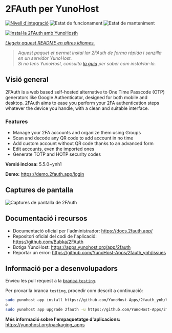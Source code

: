 <!--
N.B.: Aquest README ha estat generat automàticament per <https://github.com/YunoHost/apps/tree/master/tools/readme_generator>
NO s'ha de modificar manualment.
-->

# 2FAuth per YunoHost

[![Nivell d'integració](https://apps.yunohost.org/badge/integration/2fauth)](https://ci-apps.yunohost.org/ci/apps/2fauth/)
![Estat de funcionament](https://apps.yunohost.org/badge/state/2fauth)
![Estat de manteniment](https://apps.yunohost.org/badge/maintained/2fauth)

[![Instal·la 2FAuth amb YunoHosth](https://install-app.yunohost.org/install-with-yunohost.svg)](https://install-app.yunohost.org/?app=2fauth)

*[Llegeix aquest README en altres idiomes.](./ALL_README.md)*

> *Aquest paquet et permet instal·lar 2FAuth de forma ràpida i senzilla en un servidor YunoHost.*  
> *Si no tens YunoHost, consulta [la guia](https://yunohost.org/install) per saber com instal·lar-lo.*

## Visió general

2FAuth is a web based self-hosted alternative to One Time Passcode (OTP) generators like Google Authenticator, designed for both mobile and desktop.
2FAuth aims to ease you perform your 2FA authentication steps whatever the device you handle, with a clean and suitable interface.

### Features

- Manage your 2FA accounts and organize them using Groups
- Scan and decode any QR code to add account in no time
- Add custom account without QR code thanks to an advanced form
- Edit accounts, even the imported ones
- Generate TOTP and HOTP security codes


**Versió inclosa:** 5.5.0~ynh1

**Demo:** <https://demo.2fauth.app/login>

## Captures de pantalla

![Captures de pantalla de 2FAuth](./doc/screenshots/screenshot.png)

## Documentació i recursos

- Documentació oficial per l'administrador: <https://docs.2fauth.app/>
- Repositori oficial del codi de l'aplicació: <https://github.com/Bubka/2FAuth>
- Botiga YunoHost: <https://apps.yunohost.org/app/2fauth>
- Reportar un error: <https://github.com/YunoHost-Apps/2fauth_ynh/issues>

## Informació per a desenvolupadors

Envieu les pull request a la [branca `testing`](https://github.com/YunoHost-Apps/2fauth_ynh/tree/testing).

Per provar la branca `testing`, procedir com descrit a continuació:

```bash
sudo yunohost app install https://github.com/YunoHost-Apps/2fauth_ynh/tree/testing --debug
o
sudo yunohost app upgrade 2fauth -u https://github.com/YunoHost-Apps/2fauth_ynh/tree/testing --debug
```

**Més informació sobre l'empaquetatge d'aplicacions:** <https://yunohost.org/packaging_apps>

